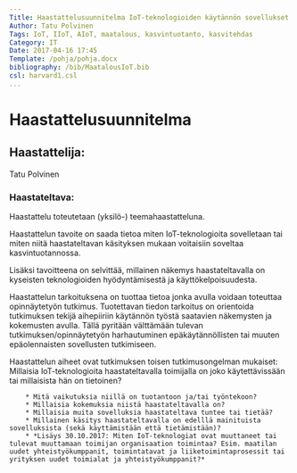 ```yaml
---
Title: Haastattelusuunnitelma IoT-teknologioiden käytännön sovellukset kasvintuotannossa
Author: Tatu Polvinen
Tags: IoT, IIoT, AIoT, maatalous, kasvintuotanto, kasvitehdas
Category: IT
Date: 2017-04-16 17:45
Template: /pohja/pohja.docx
bibliography: /bib/MaatalousIoT.bib
csl: harvard1.csl
...
```


# Haastattelusuunnitelma

## Haastattelija:
Tatu Polvinen
### Haastateltava:


Haastattelu toteutetaan (yksilö-) teemahaastatteluna.

Haastattelun tavoite on saada tietoa miten IoT-teknologioita sovelletaan tai miten niitä haastateltavan käsityksen mukaan voitaisiin soveltaa kasvintuotannossa.

Lisäksi tavoitteena on selvittää, millainen näkemys haastateltavalla on kyseisten teknologioiden hyödyntämisestä ja käyttökelpoisuudesta.

Haastattelun tarkoituksena on tuottaa tietoa jonka avulla voidaan toteuttaa opinnäytetyön tutkimus. Tuotettavan tiedon tarkoitus on orientoida tutkimuksen tekijä aihepiiriin käytännön työstä saatavien näkemysten ja kokemusten avulla. Tällä pyritään välttämään tulevan tutkimuksen/opinnäytetyön harhautuminen epäkäytännöllisten tai muuten epäolennaisten sovellusten tutkimiseen.

Haastattelun aiheet ovat tutkimuksen toisen tutkimusongelman mukaiset:
    Millaisia IoT-teknologioita haastateltavalla toimijalla on joko käytettävissään tai millaisista hän on tietoinen?
    
        * Mitä vaikutuksia niillä on tuotantoon ja/tai työntekoon?
        * Millaisia kokemuksia niistä haastateltavalla on?
        * Millaisia muita sovelluksia haastateltava tuntee tai tietää?
        * Millainen käsitys haastateltavalla on edelllä mainituista sovelluksista (sekä käyttämistään että tietämistään)?
        * *Lisäys 30.10.2017: Miten IoT-teknologiat ovat muuttaneet tai tulevat muuttamaan toimijan organisaation toimintaa? Esim. maatilan uudet yhteistyökumppanit, toimintatavat ja liiketoimintaprosessit tai yrityksen uudet toimialat ja yhteistyökumppanit?*













